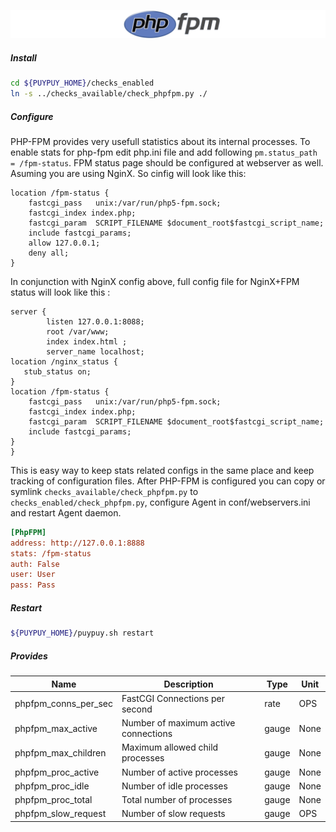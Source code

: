 ![PHP](../../images/php.png)

##### **Install** 

```bash
cd ${PUYPUY_HOME}/checks_enabled
ln -s ../checks_available/check_phpfpm.py ./
```


##### **Configure**

PHP-FPM provides very usefull statistics about its internal processes. To enable stats for php-fpm edit php.ini file and add following 
`pm.status_path = /fpm-status`.
FPM status page should be configured at webserver as well. Asuming you are using NginX. So cinfig will look like this: 

```text
location /fpm-status {
    fastcgi_pass   unix:/var/run/php5-fpm.sock;
    fastcgi_index index.php;
    fastcgi_param  SCRIPT_FILENAME $document_root$fastcgi_script_name;
    include fastcgi_params;
    allow 127.0.0.1;
    deny all;
}
```
In conjunction with NginX config above, full config file for NginX+FPM status will look like this : 

```text
server {
        listen 127.0.0.1:8088;
        root /var/www;
        index index.html ;
        server_name localhost;
location /nginx_status {
   stub_status on;
}
location /fpm-status {
    fastcgi_pass   unix:/var/run/php5-fpm.sock;
    fastcgi_index index.php;
    fastcgi_param  SCRIPT_FILENAME $document_root$fastcgi_script_name;
    include fastcgi_params;
}
}
```
This is easy way to keep stats related configs in the same place and keep tracking of configuration files. 
After PHP-FPM is configured you can copy or symlink `checks_available/check_phpfpm.py` to `checks_enabled/check_phpfpm.py`, configure Agent in conf/webservers.ini and restart Agent daemon.

```ini
[PhpFPM]
address: http://127.0.0.1:8888
stats: /fpm-status
auth: False
user: User
pass: Pass
```

##### **Restart**

```bash
${PUYPUY_HOME}/puypuy.sh restart
```


##### **Provides**

| Name  | Description | Type | Unit|
| ------------- | ------------- |------------- |------------- |
|phpfpm_conns_per_sec|FastCGI Connections per second|rate|OPS|
|phpfpm_max_active|Number of maximum active connections |gauge|None|
|phpfpm_max_children|Maximum allowed child processes |gauge|None|
|phpfpm_proc_active|Number of active processes|gauge|None|
|phpfpm_proc_idle|Number of idle processes |gauge|None|
|phpfpm_proc_total|Total number of processes|gauge|None|
|phpfpm_slow_request|Number of slow requests |gauge|OPS|
